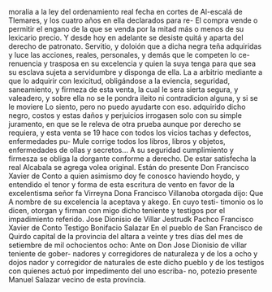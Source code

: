 moralia a la ley del ordenamiento real fecha en cortes de Al-escalá de Tlemares, y los cuatro años en ella declarados para re-
El compra vende o permitir el engano de la que se venda por la mitad más o menos de su lexicario precio. Y desde hoy en adelante se desiste quitá y aparta del derecho de patronato.
Servitio, y doloión que a dicha negra teña adquiridas y luce las acciones, reales, personales, y demás que le competen lo ce- renuencia y trasposa en su excelencia y quien la suya tenga para que sea su esclava sujeta a servidumbre y disponga de ella.
La a arbitrio mediante a que lo adquirir con lexicitud, obligándose a la eviencia, seguridad, saneamiento, y firmeza de esta venta, la cual le sera sierta segura, y valeadero, y sobre ella no se le pondra ileito ni contradicion alguna, y si se le moviere
Lo siento, pero no puedo ayudarte con eso.
adquirido dicho negro, costos y estas daños y perjuicios irrogasen solo con su simple juramento, en que se le releva de otra prueba aunque por derecho se requiera, y esta venta se 19 hace con todos los vicios tachas y defectos, enfermedades pu-
Mule corrige todos los libros, libros y objetos, enfermedades de ollas y secretos... A su seguridad cumplimiento y firmesza se obliga la dorgante conforme a derecho. De estar satisfecha la real Alcabala se agrega volea original. Están
do
presente
Don Francisco Xavier de
Conto a quien asimismo
doy fe conosco haviendo hoydo,
y entendido el tenor y forma
de esta escritura de vento en
favor de la excelentisma
señor
fa Virreyna
Dona Francisco Villanoba
otorgada dijo: Que
A nombre de su excelencia la aceptava y akego. En cuyo testi- timonio os lo dicen, otorgan y firman con migo dicho teniente y testigos por el impadimiento referido.
Jose Dionisio de Villar
Jestrudk Pachco
Francisco Xavier de Conto
Testigo Bonifacio Salazar
En el pueblo de San Francisco de Quirdo capital de la provincia del altara a veinte y tres días del mes de setiembre de mil ochocientos ocho: Ante on Don Jose Dionisio de villar teniente de gober- nadores y corregidores de naturaleza y de los a ocho y dojos
nador y corregidor de naturales de este dicho pueblo y de los testigos con quienes actuó por impedimento del uno escriba- no, potezio presente Manuel Salazar vecino de esta provincia.